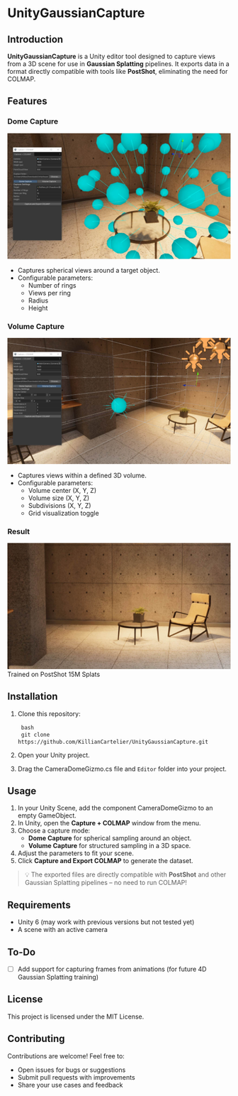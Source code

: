 ﻿# UnityGaussianCapture

## Introduction
**UnityGaussianCapture** is a Unity editor tool designed to capture views from a 3D scene for use in **Gaussian Splatting** pipelines. It exports data in a format directly compatible with tools like **PostShot**, eliminating the need for COLMAP.

## Features

### Dome Capture
![Dome Capture Example](docs/images/GaussianSplatUnity1_00000.jpg)

- Captures spherical views around a target object.
- Configurable parameters:
  - Number of rings
  - Views per ring
  - Radius
  - Height

### Volume Capture
![Volume Capture Example](docs/images/GaussianSplatUnity1_00001.jpg)

- Captures views within a defined 3D volume.
- Configurable parameters:
  - Volume center (X, Y, Z)
  - Volume size (X, Y, Z)
  - Subdivisions (X, Y, Z)
  - Grid visualization toggle

### Result
![Volume Capture Example](docs/images/GaussianSplatUnity1_00002.jpg)
Trained on PostShot 15M Splats

## Installation

1. Clone this repository:

        bash
        git clone https://github.com/KillianCartelier/UnityGaussianCapture.git

2. Open your Unity project.

3. Drag the CameraDomeGizmo.cs file and `Editor` folder into your project.

## Usage

1. In your Unity Scene, add the component CameraDomeGizmo to an empty GameObject.
2. In Unity, open the **Capture + COLMAP** window from the menu.
3. Choose a capture mode:
   - **Dome Capture** for spherical sampling around an object.
   - **Volume Capture** for structured sampling in a 3D space.
4. Adjust the parameters to fit your scene.
5. Click **Capture and Export COLMAP** to generate the dataset.

> 💡 The exported files are directly compatible with **PostShot** and other Gaussian Splatting pipelines – no need to run COLMAP!

## Requirements

- Unity 6 (may work with previous versions but not tested yet)
- A scene with an active camera  

## To-Do

- [ ] Add support for capturing frames from animations (for future 4D Gaussian Splatting training)

## License

This project is licensed under the MIT License.

## Contributing

Contributions are welcome! Feel free to:

- Open issues for bugs or suggestions  
- Submit pull requests with improvements  
- Share your use cases and feedback
